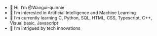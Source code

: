 - 👋 Hi, I’m @Wangui-quinnie
- 👀 I’m interested in Artificial Intelligence and Machine Learning
- 🌱 I’m currently learning C, Python, SQL, HTML, CSS, Typescript, C++, Visual basic, Javascript 
- 💞️ I’m intrigued by tech innovations

<!---
Wangui-quinnie/Wangui-quinnie is a ✨ special ✨ repository because its `README.md` (this file) appears on your GitHub profile.
You can click the Preview link to take a look at your changes.
--->
